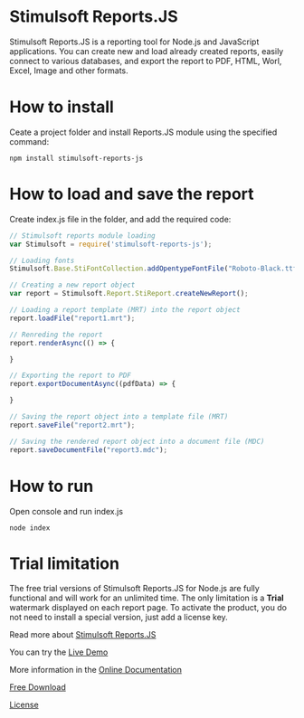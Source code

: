 # Stimulsoft Reports.JS
Stimulsoft Reports.JS is a reporting tool for Node.js and JavaScript applications. You can create new and load already created reports, easily connect to various databases, and export the report to PDF, HTML, Worl, Excel, Image and other formats.

# How to install
Ceate a project folder and install Reports.JS module using the specified command:
```
npm install stimulsoft-reports-js
```

# How to load and save the report
Create index.js file in the folder, and add the required code:
```js
// Stimulsoft reports module loading
var Stimulsoft = require('stimulsoft-reports-js');

// Loading fonts
Stimulsoft.Base.StiFontCollection.addOpentypeFontFile("Roboto-Black.ttf");

// Creating a new report object
var report = Stimulsoft.Report.StiReport.createNewReport();

// Loading a report template (MRT) into the report object
report.loadFile("report1.mrt");

// Renreding the report
report.renderAsync(() => {

}

// Exporting the report to PDF
report.exportDocumentAsync((pdfData) => {

}

// Saving the report object into a template file (MRT)
report.saveFile("report2.mrt");

// Saving the rendered report object into a document file (MDC)
report.saveDocumentFile("report3.mdc");
```

# How to run
Open console and run index.js
```
node index
```

# Trial limitation
The free trial versions of Stimulsoft Reports.JS for Node.js are fully functional and will work for an unlimited time. The only limitation is a **Trial** watermark displayed on each report page. To activate the product, you do not need to install a special version, just add a license key.

Read more about [Stimulsoft Reports.JS](https://www.stimulsoft.com/en/products/reports-js)

You can try the [Live Demo](http://demo.stimulsoft.com/#Js)

More information in the [Online Documentation](https://www.stimulsoft.com/en/documentation/online/programming-manual/index.html?reports_js.htm)

[Free Download](https://www.stimulsoft.com/en/downloads)

[License](LICENSE.md)
